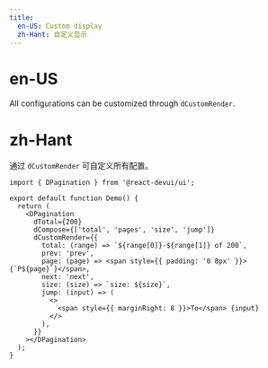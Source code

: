 ```yaml
---
title:
  en-US: Custom display
  zh-Hant: 自定义显示
---
```


# en-US

All configurations can be customized through `dCustomRender`.

# zh-Hant

通过 `dCustomRender` 可自定义所有配置。

```tsx
import { DPagination } from '@react-devui/ui';

export default function Demo() {
  return (
    <DPagination
      dTotal={200}
      dCompose={['total', 'pages', 'size', 'jump']}
      dCustomRender={{
        total: (range) => `${range[0]}-${range[1]} of 200`,
        prev: 'prev',
        page: (page) => <span style={{ padding: '0 8px' }}>{`P${page}`}</span>,
        next: 'next',
        size: (size) => `size: ${size}`,
        jump: (input) => (
          <>
            <span style={{ marginRight: 8 }}>To</span> {input}
          </>
        ),
      }}
    ></DPagination>
  );
}
```
